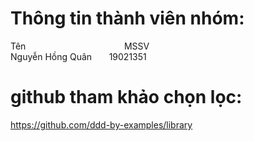 # Thông tin thành viên nhóm:</br>
Tên &nbsp; &nbsp; &nbsp; &nbsp;&nbsp; &nbsp; &nbsp; &nbsp; &nbsp; &nbsp; &nbsp; &nbsp; &nbsp; &nbsp; &nbsp; &nbsp; &nbsp; &nbsp; &nbsp; &nbsp; MSSV </br>
Nguyễn Hồng Quân &nbsp; &nbsp; &nbsp; 19021351 </br>

# github tham khảo chọn lọc: </br>
https://github.com/ddd-by-examples/library </br>
